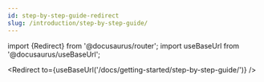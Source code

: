 ```yaml
---
id: step-by-step-guide-redirect
slug: /introduction/step-by-step-guide/
---
```


import {Redirect} from '@docusaurus/router';
import useBaseUrl from '@docusaurus/useBaseUrl';

<Redirect to={useBaseUrl('/docs/getting-started/step-by-step-guide/')} />

